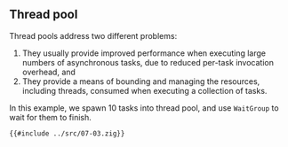 ## Thread pool

Thread pools address two different problems:
1. They usually provide improved performance when executing large numbers of asynchronous tasks, due to reduced per-task invocation overhead, and
2. They provide a means of bounding and managing the resources, including threads, consumed when executing a collection of tasks.


In this example, we spawn 10 tasks into thread pool, and use `WaitGroup` to wait for them to finish.

```zig
{{#include ../src/07-03.zig}}
```
